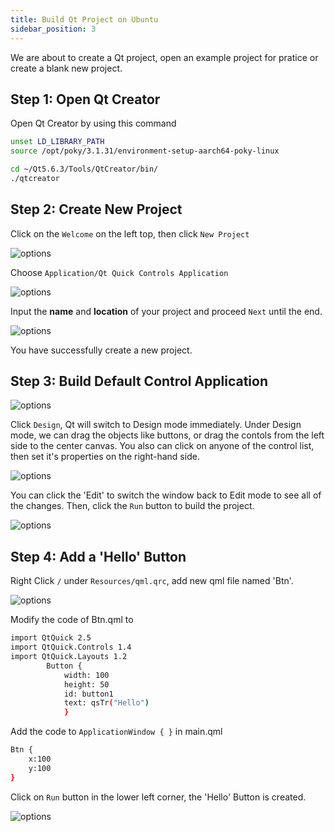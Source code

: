 ```yaml
---
title: Build Qt Project on Ubuntu
sidebar_position: 3
---
```


We are about to create a Qt project, open an example project for pratice or create a blank new project.

## Step 1: Open Qt Creator
Open Qt Creator by using this command

```bash title="Open a terminal window, input the commands,"
unset LD_LIBRARY_PATH
source /opt/poky/3.1.31/environment-setup-aarch64-poky-linux
```

```bash title="Run Qtcreator ( Qt5.6.3 )"
cd ~/Qt5.6.3/Tools/QtCreator/bin/
./qtcreator
```

## Step 2: Create New Project
Click on the `Welcome` on the left top, then click `New Project`

![options](/img/4-8.png)

Choose `Application/Qt Quick Controls Application`

![options](/img/4-9.png)

Input the **name** and **location** of your project and proceed `Next` until the end.

![options](/img/4-10.png)

You have successfully create a new project.

## Step 3: Build Default Control Application
![options](/img/4-13.png)

Click `Design`, Qt will switch to Design mode immediately. Under Design mode, we can drag the objects like buttons, or drag the contols from the left side to the center canvas. You also can click on anyone of the control list, then set it's properties on the right-hand side. 

![options](/img/4-14.png)

You can click the 'Edit' to switch the window back to Edit mode to see all of the changes. Then, click the `Run` button to build the project.

![options](/img/4-15.png)

## Step 4: Add a 'Hello' Button
Right Click `/` under `Resources/qml.qrc`, add new qml file named 'Btn'.

![options](/img/4-11.png)

Modify the code of Btn.qml to

```bash 
import QtQuick 2.5
import QtQuick.Controls 1.4
import QtQuick.Layouts 1.2
        Button {
            width: 100
            height: 50
            id: button1
            text: qsTr("Hello")
            }
```

Add the code to `ApplicationWindow { }` in main.qml

```bash 
Btn {
    x:100
    y:100
}
```

Click on `Run` button in the lower left corner, the 'Hello' Button is created.

![options](/img/4-12.png)



